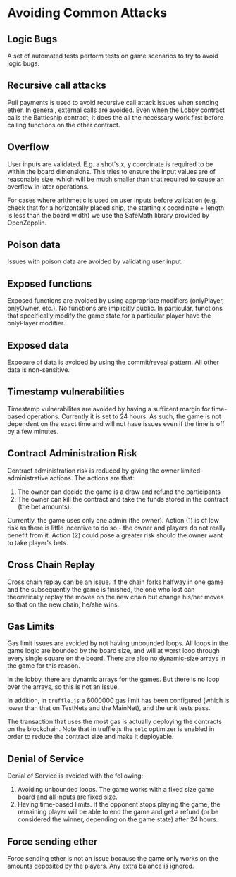# Avoiding Common Attacks

## Logic Bugs
A set of automated tests perform tests on game scenarios to try to avoid logic bugs.

## Recursive call attacks
Pull payments is used to avoid recursive call attack issues when sending ether. In general, external calls are avoided. Even when the Lobby contract calls the Battleship contract, it does the all the necessary work first before calling functions on the other contract.

## Overflow
User inputs are validated. E.g. a shot's x, y coordinate is required to be within the board dimensions. This tries to ensure the input values are of reasonable size, which will be much smaller than that required to cause an overflow in later operations.

For cases where arithmetic is used on user inputs before validation (e.g. check that for a horizontally placed ship, the  starting x coordinate + length is less than the board width) we use the SafeMath library provided by OpenZepplin.

## Poison data
Issues with poison data are avoided by validating user input.

## Exposed functions
Exposed functions are avoided by using appropriate modifiers (onlyPlayer, onlyOwner, etc.). No functions are implicitly public. In particular, functions that specifically modify the game state for a particular player have the onlyPlayer modifier.

## Exposed data
Exposure of data is avoided by using the commit/reveal pattern. All other data is non-sensitive.

## Timestamp vulnerabilities
Timestamp vulnerabilites are avoided by having a sufficent margin for time-based operations. Currently it is set to 24 hours. As such, the game is not dependent on the exact time and will not have issues even if the time is off by a few minutes.

## Contract Administration Risk
Contract administration risk is reduced by giving the owner limited administrative actions. The actions are that:
1. The owner can decide the game is a draw and refund the participants
2. The owner can kill the contract and take the funds stored in the contract (the bet amounts).

Currently, the game uses only one admin (the owner). Action (1) is of low risk as there is little incentive to do so - the owner and players do not really benefit from it. Action (2) could pose a greater risk should the owner want to take player's bets.

## Cross Chain Replay
Cross chain replay can be an issue. If the chain forks halfway in one game and the subsequently the game is finished, the one who lost can theoretically replay the moves on the new chain but change his/her moves so that on the new chain, he/she wins.

## Gas Limits
Gas limit issues are avoided by not having unbounded loops. All loops in the game logic are bounded by the board size, and will at worst loop through every single square on the board. There are also no dynamic-size arrays in the game for this reason.

In the lobby, there are dynamic arrays for the games. But there is no loop over the arrays, so this is not an issue.

In addition, in `truffle.js` a 6000000 gas limit has been configured (which is lower than that on TestNets and the MainNet), and the unit tests pass.

The transaction that uses the most gas is actually deploying the contracts on the blockchain. Note that in truffle.js the `solc` optimizer is enabled in order to reduce the contract size and make it deployable.

## Denial of Service
Denial of Service is avoided with the following:
1. Avoiding unbounded loops. The game works with a fixed size game board and all inputs are fixed size.
2. Having time-based limits. If the opponent stops playing the game, the remaining player will be able to end the game and get a refund (or be considered the winner, depending on the game state) after 24 hours.

## Force sending ether
Force sending ether is not an issue because the game only works on the amounts deposited by the players. Any extra balance is ignored.